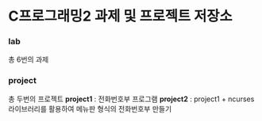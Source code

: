 # C프로그래밍2 과제 및 프로젝트 저장소

### lab
총 6번의 과제

### project
총 두번의 프로젝트
**project1** : 전화번호부 프로그램
**project2** : project1 + ncurses 라이브러리를 활용하여 메뉴판 형식의 전화번호부 만들기
